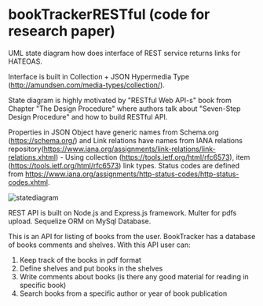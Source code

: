 # bookTrackerRESTful (code for research paper)

UML state diagram how does interface of REST service returns links for HATEOAS.

Interface is built in Collection + JSON Hypermedia Type (http://amundsen.com/media-types/collection/).

State diagram is highly motivated by "RESTful Web API-s" book from Chapter "The Design Procedure"
where authors talk about "Seven-Step Design Procedure" and how to build RESTful API.

Properties in JSON Object have generic names from Schema.org (https://schema.org/) and Link relations have names from
IANA relations repository(https://www.iana.org/assignments/link-relations/link-relations.xhtml) - Using collection (https://tools.ietf.org/html/rfc6573), item (https://tools.ietf.org/html/rfc6573) link types. Status codes are defined from https://www.iana.org/assignments/http-status-codes/http-status-codes.xhtml.

![statediagram](https://user-images.githubusercontent.com/7934791/27351425-9a68af34-55fd-11e7-8f30-78eeccaa3e2b.jpg)

REST API is built on Node.js and Express.js framework. Multer for pdfs upload. Sequelize ORM on MySql Database.

This is an API for listing of books from the user. BookTracker has a database of books comments and shelves.
With this API user can:
1. Keep track of the books in pdf format
2. Define shelves and put books in the shelves
3. Write comments about books (is there any good material for reading in specific book)
4. Search books from a specific author or year of book publication
